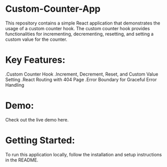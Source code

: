 # Custom-Counter-App
This repository contains a simple React application that demonstrates the usage of a custom counter hook. The custom counter hook provides functionalities for incrementing, decrementing, resetting, and setting a custom value for the counter.

# Key Features:
.Custom Counter Hook
.Increment, Decrement, Reset, and Custom Value Setting
.React Routing with 404 Page
.Error Boundary for Graceful Error Handling

# Demo:
Check out the live demo here.

# Getting Started:
To run this application locally, follow the installation and setup instructions in the README.
